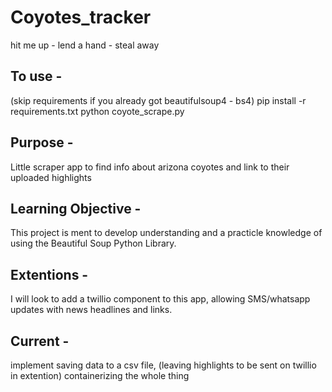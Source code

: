 # Coyotes_tracker
hit me up - lend a hand - steal away

## To use -
(skip requirements if you already got beautifulsoup4 - bs4)
pip install -r requirements.txt
python coyote_scrape.py


## Purpose - 
Little scraper app to find info about arizona coyotes and link to their uploaded highlights

## Learning Objective -
This project is ment to develop understanding and a practicle knowledge of using the Beautiful Soup Python Library.

## Extentions - 
I will look to add a twillio component to this app, allowing SMS/whatsapp updates with news headlines and links.

## Current -
implement saving data to a csv file, (leaving highlights to be sent on twillio in extention)
containerizing the whole thing
